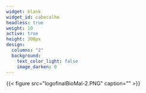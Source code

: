 ```yaml
---
widget: blank
widget_id: cabecalho
headless: true
weight: 10
active: true
height: 300px
design:
  columns: "2"
  background:
    text_color_light: false
    image_darken: 0
---
```

{{< figure src="logofinalBioMal-2.PNG" caption="" >}}

